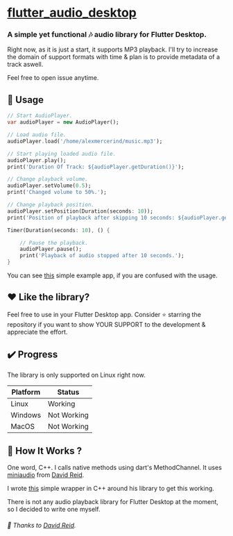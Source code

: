 # [flutter_audio_desktop](https://github.com/alexmercerind/flutter_audio_desktop)

### A simple yet functional :notes: audio library for Flutter Desktop.

Right now, as it is just a start, it supports MP3 playback. I'll try to increase the domain of support formats with time & plan is to provide metadata of a track aswell.

Feel free to open issue anytime.


## :triangular_ruler: Usage

```dart
// Start AudioPlayer.
var audioPlayer = new AudioPlayer();

// Load audio file.
audioPlayer.load('/home/alexmercerind/music.mp3');

// Start playing loaded audio file.
audioPlayer.play();
print('Duration Of Track: ${audioPlayer.getDuration()}');

// Change playback volume.
audioPlayer.setVolume(0.5);
print('Changed volume to 50%.');

// Change playback position.
audioPlayer.setPosition(Duration(seconds: 10));
print('Position of playback after skipping 10 seconds: ${audioPlayer.getPosition()}');

Timer(Duration(seconds: 10), () {

    // Pause the playback.
    audioPlayer.pause();
    print('Playback of audio stopped after 10 seconds.');
}
```

You can see [this](https://github.com/alexmercerind/flutter_audio_desktop/blob/master/example/lib/main.dart) simple example app, if you are confused with the usage.


## :heart: Like the library?

Feel free to use in your Flutter Desktop app. Consider :star: starring the repository if you want to show YOUR SUPPORT to the development & appreciate the effort.

## :heavy_check_mark: Progress

The library is only supported on Linux right now.

|Platform|Status     |
|--------|-----------|
|Linux   |Working    |
|Windows |Not Working|
|MacOS   |Not Working|

## :wrench: How It Works ?

One word, C++. I calls native methods using dart's MethodChannel. It uses [miniaudio](https://github.com/mackron/miniaudio) from [David Reid](https://github.com/mackron). 

I wrote [this](https://github.com/alexmercerind/flutter_audio_desktop/blob/master/linux/include/AudioPlayer.hpp) simple wrapper in C++ around his library to get this working.

There is not any audio playback library for Flutter Desktop at the moment, so I decided to write one myself.

###### :love_letter: Thanks to [David Reid](https://github.com/mackron).
